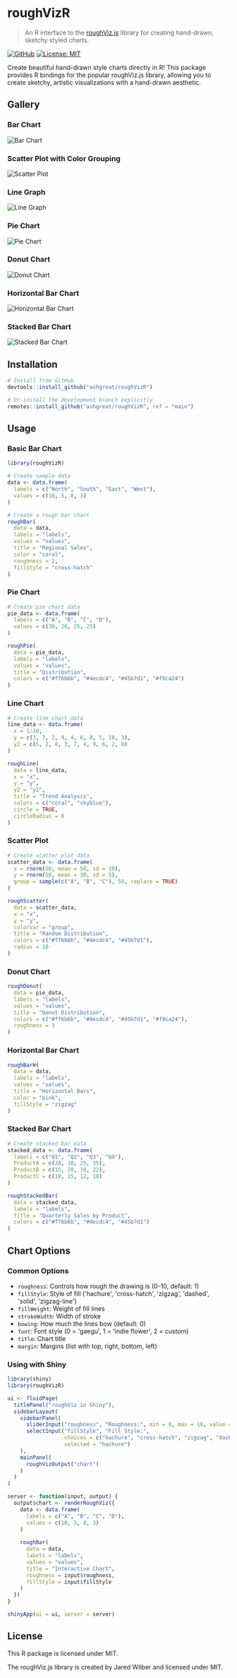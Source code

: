 # roughVizR

> An R interface to the [roughViz.js](https://github.com/jwilber/roughViz) library for creating hand-drawn, sketchy styled charts.

[![GitHub](https://img.shields.io/badge/GitHub-ashgreat/roughVizR-blue.svg)](https://github.com/ashgreat/roughVizR)
[![License: MIT](https://img.shields.io/badge/License-MIT-yellow.svg)](https://opensource.org/licenses/MIT)

Create beautiful hand-drawn style charts directly in R! This package provides R bindings for the popular roughViz.js library, allowing you to create sketchy, artistic visualizations with a hand-drawn aesthetic.

## Gallery

### Bar Chart
![Bar Chart](screenshots/bar_plot.png)

### Scatter Plot with Color Grouping
![Scatter Plot](screenshots/scatter_plot.png)

### Line Graph
![Line Graph](screenshots/line_graph.png)

### Pie Chart
![Pie Chart](screenshots/pie_chart.png)

### Donut Chart
![Donut Chart](screenshots/donut_chart.png)

### Horizontal Bar Chart
![Horizontal Bar Chart](screenshots/horizontal_bar_chart.png)

### Stacked Bar Chart
![Stacked Bar Chart](screenshots/stacked_bar_plot.png)

## Installation

```r
# Install from GitHub
devtools::install_github("ashgreat/roughVizR")

# Or install the development branch explicitly
remotes::install_github("ashgreat/roughVizR", ref = "main")
```

## Usage

### Basic Bar Chart

```r
library(roughVizR)

# Create sample data
data <- data.frame(
  labels = c("North", "South", "East", "West"),
  values = c(10, 5, 8, 3)
)

# Create a rough bar chart
roughBar(
  data = data,
  labels = "labels",
  values = "values",
  title = "Regional Sales",
  color = "coral",
  roughness = 2,
  fillStyle = "cross-hatch"
)
```

### Pie Chart

```r
# Create pie chart data
pie_data <- data.frame(
  labels = c("A", "B", "C", "D"),
  values = c(30, 20, 25, 25)
)

roughPie(
  data = pie_data,
  labels = "labels",
  values = "values",
  title = "Distribution",
  colors = c("#ff6b6b", "#4ecdc4", "#45b7d1", "#f9ca24")
)
```

### Line Chart

```r
# Create line chart data
line_data <- data.frame(
  x = 1:10,
  y = c(3, 7, 2, 9, 4, 6, 8, 5, 10, 3),
  y2 = c(5, 2, 8, 3, 7, 4, 9, 6, 2, 8)
)

roughLine(
  data = line_data,
  x = "x",
  y = "y",
  y2 = "y2",
  title = "Trend Analysis",
  colors = c("coral", "skyblue"),
  circle = TRUE,
  circleRadius = 8
)
```

### Scatter Plot

```r
# Create scatter plot data
scatter_data <- data.frame(
  x = rnorm(50, mean = 50, sd = 10),
  y = rnorm(50, mean = 30, sd = 5),
  group = sample(c("A", "B", "C"), 50, replace = TRUE)
)

roughScatter(
  data = scatter_data,
  x = "x",
  y = "y",
  colorVar = "group",
  title = "Random Distribution",
  colors = c("#ff6b6b", "#4ecdc4", "#45b7d1"),
  radius = 10
)
```

### Donut Chart

```r
roughDonut(
  data = pie_data,
  labels = "labels",
  values = "values",
  title = "Donut Distribution",
  colors = c("#ff6b6b", "#4ecdc4", "#45b7d1", "#f9ca24"),
  roughness = 3
)
```

### Horizontal Bar Chart

```r
roughBarH(
  data = data,
  labels = "labels",
  values = "values",
  title = "Horizontal Bars",
  color = "pink",
  fillStyle = "zigzag"
)
```

### Stacked Bar Chart

```r
# Create stacked bar data
stacked_data <- data.frame(
  labels = c("Q1", "Q2", "Q3", "Q4"),
  ProductA = c(20, 30, 25, 35),
  ProductB = c(15, 20, 18, 22),
  ProductC = c(10, 15, 12, 18)
)

roughStackedBar(
  data = stacked_data,
  labels = "labels",
  title = "Quarterly Sales by Product",
  colors = c("#ff6b6b", "#4ecdc4", "#45b7d1")
)
```

## Chart Options

### Common Options

- `roughness`: Controls how rough the drawing is (0-10, default: 1)
- `fillStyle`: Style of fill ('hachure', 'cross-hatch', 'zigzag', 'dashed', 'solid', 'zigzag-line')
- `fillWeight`: Weight of fill lines
- `strokeWidth`: Width of stroke
- `bowing`: How much the lines bow (default: 0)
- `font`: Font style (0 = 'gaegu', 1 = 'indie flower', 2 = custom)
- `title`: Chart title
- `margin`: Margins (list with top, right, bottom, left)

### Using with Shiny

```r
library(shiny)
library(roughVizR)

ui <- fluidPage(
  titlePanel("roughViz in Shiny"),
  sidebarLayout(
    sidebarPanel(
      sliderInput("roughness", "Roughness:", min = 0, max = 10, value = 2),
      selectInput("fillStyle", "Fill Style:",
                  choices = c("hachure", "cross-hatch", "zigzag", "dashed", "solid"),
                  selected = "hachure")
    ),
    mainPanel(
      roughVizOutput("chart")
    )
  )
)

server <- function(input, output) {
  output$chart <- renderRoughViz({
    data <- data.frame(
      labels = c("A", "B", "C", "D"),
      values = c(10, 5, 8, 3)
    )
    
    roughBar(
      data = data,
      labels = "labels",
      values = "values",
      title = "Interactive Chart",
      roughness = input$roughness,
      fillStyle = input$fillStyle
    )
  })
}

shinyApp(ui = ui, server = server)
```

## License

This R package is licensed under MIT.

The roughViz.js library is created by Jared Wilber and licensed under MIT.
